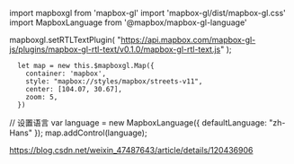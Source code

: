 import mapboxgl from 'mapbox-gl'
import 'mapbox-gl/dist/mapbox-gl.css'
import MapboxLanguage from '@mapbox/mapbox-gl-language'


mapboxgl.setRTLTextPlugin(
  "https://api.mapbox.com/mapbox-gl-js/plugins/mapbox-gl-rtl-text/v0.1.0/mapbox-gl-rtl-text.js"
);

      let map = new this.$mapboxgl.Map({
        container: 'mapbox',
        style: "mapbox://styles/mapbox/streets-v11",
        center: [104.07, 30.67],
        zoom: 5,
      })

  // 设置语言
  var language = new MapboxLanguage({
    defaultLanguage: "zh-Hans"
  });
  map.addControl(language);



  https://blog.csdn.net/weixin_47487643/article/details/120436906